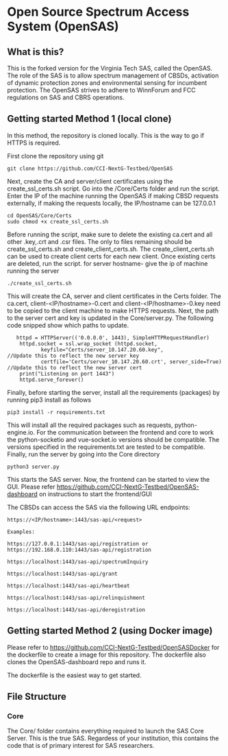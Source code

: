# Open Source Spectrum Access System (OpenSAS)
## What is this?
This is the forked version for the Virginia Tech SAS, called the OpenSAS. The role of the SAS is to allow
spectrum management of CBSDs, activation of dynamic protection zones and environmental sensing for incumbent protection. The OpenSAS strives
to adhere to WinnForum and FCC regulations on SAS and CBRS operations.

## Getting started Method 1 (local clone)
In this method, the repository is cloned locally. This is the way to go if HTTPS is required. 

First clone the repository using git
```
git clone https://github.com/CCI-NextG-Testbed/OpenSAS
```

Next, create the CA and server/client certificates using the create_ssl_certs.sh script. Go into the /Core/Certs folder and run the script. Enter the IP of the machine running the OpenSAS if making CBSD requests externally, if making the requests locally, the IP/hostname can be 127.0.0.1
```
cd OpenSAS/Core/Certs
sudo chmod +x create_ssl_certs.sh
```
Before running the script, make sure to delete the existing ca.cert and all other .key,.crt and .csr files. The only to files remaining should be create_ssl_certs.sh and create_client_certs.sh. The create_client_certs.sh can be used to create client certs for each new client. Once existing certs are deleted, run the script. for server hostname- give the ip of machine running the server
```
./create_ssl_certs.sh
```
This will create the CA, server and client certificates in the Certs folder. The ca.cert, client-<IP/hostname>-0.cert and client-<IP/hostname>-0.key need to be copied to the client machine to make HTTPS requests.
Next, the path to the server cert and key is updated in the Core/server.py. The following code snipped show which paths to update. 
```
   httpd = HTTPServer(('0.0.0.0', 1443), SimpleHTTPRequestHandler)
    httpd.socket = ssl.wrap_socket (httpd.socket, 
           keyfile="Certs/server_10.147.20.60.key",                       //Update this to reflect the new server key
           certfile='Certs/server_10.147.20.60.crt', server_side=True)    //Update this to reflect the new server cert
    print("Listening on port 1443")
    httpd.serve_forever()    
```
Finally, before starting the server, install all the requirements (packages) by running pip3 install as follows
```
pip3 install -r requirements.txt
```
This will install all the required packages such as requests, python-engine.io. For the communication between the frontend and core to work the python-socketio and vue-socket.io versions should be compatible. The versions specified in the requirements.txt are tested to be compatible.
Finally, run the server by going into the Core directory
```
python3 server.py
```
This starts the SAS server. Now, the frontend can be started to view the GUI. Please refer https://github.com/CCI-NextG-Testbed/OpenSAS-dashboard on instructions to start the frontend/GUI

The CBSDs can access the SAS via the following URL endpoints:
```
https://<IP/hostname>:1443/sas-api/<request>

Examples: 

https://127.0.0.1:1443/sas-api/registration or https://192.168.0.110:1443/sas-api/registration

https://localhost:1443/sas-api/spectrumInquiry

https://localhost:1443/sas-api/grant

https://localhost:1443/sas-api/heartbeat

https://localhost:1443/sas-api/relinquishment

https://localhost:1443/sas-api/deregistration
```

## Getting started Method 2 (using Docker image)
Please refer to https://github.com/CCI-NextG-Testbed/OpenSASDocker for the dockerfile to create a image for this repository. The dockerfile also clones the 
OpenSAS-dashboard repo and runs it.

The dockerfile is the easiest way to get started.

## File Structure
### Core
The Core/ folder contains everything required to launch the SAS Core
Server. This is the true SAS.  Regardess of your institution, this contains the code that is of
primary interest for SAS researchers.





